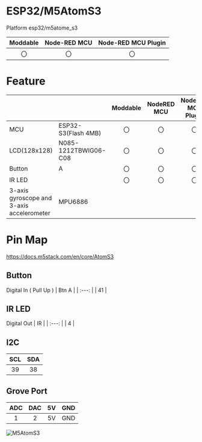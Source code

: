 # ESP32/M5AtomS3
Platform esp32/m5atome_s3

|Moddable|Node-RED MCU|Node-RED MCU Plugin|
|:--:|:--:|:--:|
|〇|〇|〇|

# Feature
| | | Moddable | NodeRED MCU | NodeRED MCU Plugin|
|:--|:--|:--: |:--: |:--:|
| MCU | ESP32-S3(Flash 4MB) | 〇 | 〇 | 〇 |  
| LCD(128x128)| N085-1212TBWIG06-C08 | 〇   | 〇   | 〇   |
| Button  | A | 〇  | 〇  | 〇  |
| IR LED||〇|〇|〇|
|3-axis gyroscope and 3-axis accelerometer|MPU6886||||

# Pin Map
https://docs.m5stack.com/en/core/AtomS3

## Button 
Digital In ( Pull Up )
| Btn A |
| :---: |
| 41  |
## IR LED 
Digital Out
| IR |
| :---: |
| 4  |

## I2C
| SCL | SDA |
| :----: |:----: |
| 39     |38|


## Grove Port
| ADC | DAC | 5V  | GND |
| :-: | :-: | :-: | :-: |
| 1  | 2  | 5V  | GND |

![M5AtomS3](https://static-cdn.m5stack.com/resource/docs/products/core/AtomS3/img-b85e925c-adff-445d-994c-45987dc97a44.jpg)